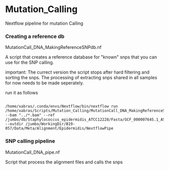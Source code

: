 # Mutation_Calling
Nextflow pipeline for mutation Calling 

### Creating a reference db 

MutationCall_DNA_MakingReferenceSNPdb.nf 

A script that creates a reference database for "known" snps that you can use for the SNP calling. 

important: The currect version the script stops after hard filtering and sorting the snps. The processing of extracting snps shared in all samples for now needs to be made seperately. 

run it as follows 

```

/home/xabras/.conda/envs/Nextflow/bin/nextflow run /home/xabras/Scripts/Mutation_Calling/MutationCall_DNA_MakingReferenceSNPdb.nf --bam "../*.bam" --ref /jumbo/db/Staphylococcus_epidermidis_ATCC12228/Fasta/GCF_000007645.1_ASM764v1_genomic.fna --outdir /jumbo/WorkingDir/B19-057/Data/Meta/Alignment/Epidermidis/NextflowPipe

```

### SNP calling pipeline

MutationCall_DNA_pipe.nf

Script that process the alignment files and calls the snps 

```



```